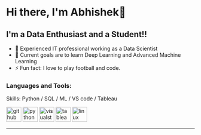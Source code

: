 # Hi there, I'm Abhishek👋 

## I'm a Data Enthusiast and a Student!!
                                                                         
                
                                                                            

- 🌱 Experienced IT professional working as a Data Scientist
- 🥅 Current goals are to learn Deep Learning and Advanced Machine Learning
- ⚡ Fun fact: I love to play football and code.


### Languages and Tools:

Skills: Python / SQL / ML / VS code / Tableau

[<img src='https://cdn.jsdelivr.net/npm/simple-icons@3.0.1/icons/github.svg' alt='github' height='40'>](https://github.com/abhimech08)     [<img src='https://cdn.jsdelivr.net/npm/simple-icons@3.0.1/icons/python.svg' alt='python' height='40'>](.)  [<img src='https://cdn.jsdelivr.net/npm/simple-icons@3.0.1/icons/visualstudio.svg' alt='visualstudio' height='40'>](.)  [<img src='https://cdn.jsdelivr.net/npm/simple-icons@3.0.1/icons/tableau.svg' alt='tableau' height='40'>](.)  [<img src='https://cdn.jsdelivr.net/npm/simple-icons@3.0.1/icons/linux.svg' alt='linux' height='40'>](.)  



---



